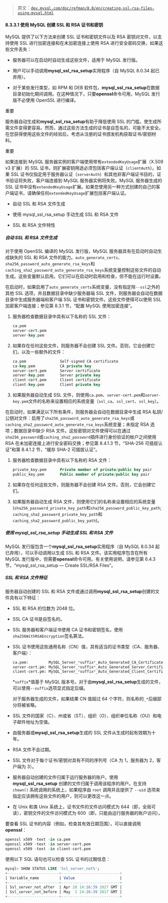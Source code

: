 > 原文：[`dev.mysql.com/doc/refman/8.0/en/creating-ssl-rsa-files-using-mysql.html`](https://dev.mysql.com/doc/refman/8.0/en/creating-ssl-rsa-files-using-mysql.html)

#### 8.3.3.1 使用 MySQL 创建 SSL 和 RSA 证书和密钥

MySQL 提供了以下方法来创建 SSL 证书和密钥文件以及 RSA 密钥对文件，以支持使用 SSL 进行加密连接和在未加密连接上使用 RSA 进行安全密码交换，如果这些文件丢失：

+   服务器可以在启动时自动生成这些文件，适用于 MySQL 发行版。

+   用户可以手动调用**mysql_ssl_rsa_setup**实用程序（自 MySQL 8.0.34 起已弃用）。

+   对于某些发行类型，如 RPM 和 DEB 软件包，**mysql_ssl_rsa_setup**在数据目录初始化期间调用。在这种情况下，只要**openssl**命令可用，MySQL 发行版不必使用 OpenSSL 进行编译。

重要

服务器自动生成和**mysql_ssl_rsa_setup**有助于降低使用 SSL 的门槛，使生成所需文件变得更容易。然而，通过这些方法生成的证书是自签名的，可能不太安全。在您获得使用这些文件的经验后，考虑从注册的证书颁发机构获取证书/密钥材料。

重要

如果连接到 MySQL 服务器实例的客户端使用带有`extendedKeyUsage`扩展（X.509 v3 扩展）的 SSL 证书，则扩展密钥用途必须包括客户端认证（`clientAuth`）。如果 SSL 证书仅指定用于服务器认证（`serverAuth`）和其他非客户端证书目的，证书验证将失败，客户端连接到 MySQL 服务器实例将失败。MySQL 服务器生成的 SSL 证书中没有`extendedKeyUsage`扩展。如果您使用另一种方式创建的自己的客户端证书，请确保任何`extendedKeyUsage`扩展包括客户端认证。

+   自动 SSL 和 RSA 文件生成

+   使用 mysql_ssl_rsa_setup 手动生成 SSL 和 RSA 文件

+   SSL 和 RSA 文件特性

##### 自动 SSL 和 RSA 文件生成

对于使用 OpenSSL 编译的 MySQL 发行版，MySQL 服务器具有在启动时自动生成缺失的 SSL 和 RSA 文件的能力。`auto_generate_certs`、`sha256_password_auto_generate_rsa_keys`和`caching_sha2_password_auto_generate_rsa_keys`系统变量控制这些文件的自动生成。这些变量默认启用。它们可以在启动时启用和检查，但不能在运行时设置。

在启动时，如果启用了`auto_generate_certs`系统变量，没有指定除`--ssl`之外的其他 SSL 选项，并且数据目录中缺少服务器端 SSL 文件，则服务器会自动在数据目录中生成服务器端和客户端 SSL 证书和密钥文件。这些文件使得可以使用 SSL 加密客户端连接；参见第 8.3.1 节，“配置 MySQL 使用加密连接”。

1.  服务器检查数据目录中具有以下名称的 SSL 文件：

    ```sql
    ca.pem
    server-cert.pem
    server-key.pem
    ```

1.  如果存在任何这些文件，则服务器不会创建 SSL 文件。否则，它会创建它们，以及一些额外的文件：

    ```sql
    ca.pem               Self-signed CA certificate
    ca-key.pem           CA private key
    server-cert.pem      Server certificate
    server-key.pem       Server private key
    client-cert.pem      Client certificate
    client-key.pem       Client private key
    ```

1.  如果服务器自动生成 SSL 文件，则使用`ca.pem`、`server-cert.pem`和`server-key.pem`文件的名称来设置相应的系统变量（`ssl_ca`、`ssl_cert`、`ssl_key`）。

在启动时，如果满足以下所有条件，则服务器会自动在数据目录中生成 RSA 私钥/公钥对文件：启用了`sha256_password_auto_generate_rsa_keys`或`caching_sha2_password_auto_generate_rsa_keys`系统变量；未指定 RSA 选项；数据目录中缺少 RSA 文件。这些密钥对文件使得可以在通过`sha256_password`或`caching_sha2_password`插件进行身份验证的帐户之间使用 RSA 在未加密连接上进行安全密码交换；参见第 8.4.1.3 节，“SHA-256 可插拔认证”和第 8.4.1.2 节，“缓存 SHA-2 可插拔认证”。

1.  服务器检查数据目录中具有以下名称的 RSA 文件：

    ```sql
    private_key.pem      Private member of private/public key pair
    public_key.pem       Public member of private/public key pair
    ```

1.  如果存在任何这些文件，则服务器不会创建 RSA 文件。否则，它会创建它们。

1.  如果服务器自动生成 RSA 文件，则使用它们的名称来设置相应的系统变量(`sha256_password_private_key_path`和`sha256_password_public_key_path`; `caching_sha2_password_private_key_path`和`caching_sha2_password_public_key_path`)。

##### 使用 mysql_ssl_rsa_setup 手动生成 SSL 和 RSA 文件

MySQL 发行版包含一个**mysql_ssl_rsa_setup**实用程序（自 MySQL 8.0.34 起已弃用），可以手动调用以生成 SSL 和 RSA 文件。该实用程序包含在所有 MySQL 发行版中，但需要**openssl**命令可用。有关使用说明，请参见第 6.4.3 节，“mysql_ssl_rsa_setup — Create SSL/RSA Files”。

##### SSL 和 RSA 文件特征

服务器自动创建的 SSL 和 RSA 文件或通过调用**mysql_ssl_rsa_setup**创建的文件具有以下特征：

+   SSL 和 RSA 的位数为 2048 位。

+   SSL CA 证书是自签名的。

+   SSL 服务器和客户端证书使用 CA 证书和密钥签名，使用`sha256WithRSAEncryption`签名算法。

+   SSL 证书使用这些通用名称（CN）值，具有适当的证书类型（CA、服务器、客户端）：

    ```sql
    ca.pem:         MySQL_Server_*suffix*_Auto_Generated_CA_Certificate
    server-cert.pm: MySQL_Server_*suffix*_Auto_Generated_Server_Certificate
    client-cert.pm: MySQL_Server_*suffix*_Auto_Generated_Client_Certificate
    ```

    *`suffix`*值基于 MySQL 版本号。对于由**mysql_ssl_rsa_setup**生成的文件，可以使用`--suffix`选项显式指定后缀。

    对于服务器生成的文件，如果结果 CN 值超过 64 个字符，则名称的`_*`后缀部分将被省略。

+   SSL 文件的国家（C）、州或省（ST）、组织（O）、组织单位名称（OU）和电子邮件地址为空值。

+   由服务器或**mysql_ssl_rsa_setup**生成的 SSL 文件从生成时起有效期为十年。

+   RSA 文件不会过期。

+   SSL 文件对于每个证书/密钥对具有不同的序列号（CA 为 1，服务器为 2，客户端为 3）。

+   服务器自动创建的文件归属于运行服务器的账户。使用 **mysql_ssl_rsa_setup** 创建的文件归属于调用该程序的用户。在支持 `chown()` 系统调用的系统上，如果程序由 `root` 调用并且提供了 `--uid` 选项来指定应该拥有这些文件的用户，则可以更改这一点。

+   在 Unix 和类 Unix 系统上，证书文件的文件访问模式为 644（即，全局可读），密钥文件的文件访问模式为 600（即，只能由运行服务器的账户访问）。

要查看 SSL 证书的内容（例如，检查其有效日期范围），可以直接调用 **openssl**：

```sql
openssl x509 -text -in ca.pem
openssl x509 -text -in server-cert.pem
openssl x509 -text -in client-cert.pem
```

使用以下 SQL 语句也可以检查 SSL 证书的过期信息：

```sql
mysql> SHOW STATUS LIKE 'Ssl_server_not%';
+-----------------------+--------------------------+
| Variable_name         | Value                    |
+-----------------------+--------------------------+
| Ssl_server_not_after  | Apr 28 14:16:39 2027 GMT |
| Ssl_server_not_before | May  1 14:16:39 2017 GMT |
+-----------------------+--------------------------+
```

